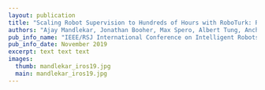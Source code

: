 ```yaml
---
layout: publication
title: "Scaling Robot Supervision to Hundreds of Hours with RoboTurk: Robotic Manipulation Dataset through Human Reasoning and Dexterity"
authors: "Ajay Mandlekar, Jonathan Booher, Max Spero, Albert Tung, Anchit Gupta, Yuke Zhu, Animesh Garg, Silvio Savarese, Li Fei-Fei"
pub_info_name: "IEEE/RSJ International Conference on Intelligent Robots and Systems (IROS)"
pub_info_date: November 2019
excerpt: text text text
images:
  thumb: mandlekar_iros19.jpg
  main: mandlekar_iros19.jpg
---
```


